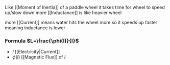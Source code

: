 Like [[Moment of Inertia]] of a paddle wheel
it takes time for wheel to speed up/slow down
more [[Inductance]] is like heavier wheel

more [[Current]] means water hits the wheel more 
so it speeds up faster meaning inductance is lower
### Formula $L=\frac{\phi(I)}{I}$
- $I$ [[Electricity|Current]]
- $\phi(I)$ [[Magnetic Flux]] of $I$
